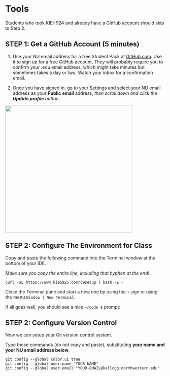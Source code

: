 # Tools

Students who took KIEI-924 and already have a GitHub account should skip to Step 2.


## STEP 1: Get a GitHub Account (5 minutes)

1. Use your NU email address for a free Student Pack at [GitHub.com](https://education.github.com/pack).  Use it to sign up
for a free GitHub account.  They will probably require
you to confirm your .edu email address, which might take minutes but sometimes
takes a day or two.  Watch your inbox for a confirmation email.

2. Once you have signed in, go to your [Settings](https://github.com/settings/profile) and select your NU email
address as your **Public email** address, _then scroll down and click
the **Update profile** button_.

<p><a href="https://www.evernote.com/l/AAZiKCcCKHRD9bIGWzdNhltwnvnR85lRyV8B/image.png">
<img width="400px" src="https://www.evernote.com/l/AAZiKCcCKHRD9bIGWzdNhltwnvnR85lRyV8B/image.png">
</a></p>


## STEP 2: Configure The Environment for Class

Copy and paste the following command into the Terminal window at the bottom of your IDE.

*Make sure you copy the entire line, including that hyphen at the end!*

```
curl -sL https://www.kiei925.com/c9setup | bash -E -
```


Close the Terminal pane and start a new one by using the `+` sign or using the menu `Window | New Terminal`.

If all goes well, you should see a nice `~/code $` prompt:


## STEP 2: Configure Version Control

Now we can setup your Git version control system.

Type these commands (do not copy and paste), substituting **your name and your NU email address below**.

   ```
   git config --global color.ui true
   git config --global user.name "YOUR NAME"
   git config --global user.email "YOUR-EMAIL@kellogg.northwestern.edu"
   ```
